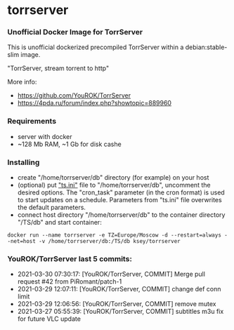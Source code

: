# torrserver
### Unofficial Docker Image for TorrServer

This is unofficial dockerized precompiled TorrServer within a debian:stable-slim image.

"TorrServer, stream torrent to http"

More info:
- https://github.com/YouROK/TorrServer
- https://4pda.ru/forum/index.php?showtopic=889960

### Requirements

* server with docker
* ~128 Mb RAM, ~1 Gb for disk cashe 

### Installing

- сreate "/home/torrserver/db" directory (for example) on your host
- (optional) put ["ts.ini"](https://raw.githubusercontent.com/MrKsey/torrserver/master/ts.ini) file to "/home/torrserver/db", uncomment the desired options. The "cron_task" parameter (in the cron format) is used to start updates on a schedule. Parameters from "ts.ini" file overwrites the default parameters.
- connect host directory "/home/torrserver/db" to the container directory "/TS/db" and start container:
```
docker run --name torrserver -e TZ=Europe/Moscow -d --restart=always --net=host -v /home/torrserver/db:/TS/db ksey/torrserver
```





























































### YouROK/TorrServer last 5 commits:
* 2021-03-30 07:30:17: [YouROK/TorrServer, COMMIT] Merge pull request #42 from PiRomant/patch-1
* 2021-03-29 12:07:11: [YouROK/TorrServer, COMMIT] change def conn limit
* 2021-03-29 12:06:56: [YouROK/TorrServer, COMMIT] remove mutex
* 2021-03-27 05:55:39: [YouROK/TorrServer, COMMIT] subtitles m3u fix for future VLC update
